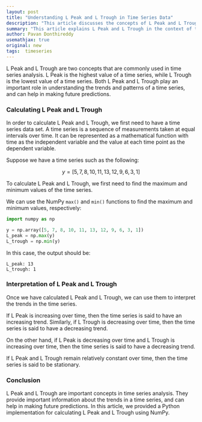 ```yaml
---
layout: post
title: "Understanding L Peak and L Trough in Time Series Data"
description: "This article discusses the concepts of L Peak and L Trough in time series analysis, and provides a Python implementation for calculating them"
summary: "This article explains L Peak and L Trough in the context of time series data, and offers a Python implementation for calculating them using NumPy"
author: Pavan Donthireddy
usemathjax: true
original: new
tags:  timeseries 
---
```

L Peak and L Trough are two concepts that are commonly used in time series analysis. L Peak is the highest value of a time series, while L Trough is the lowest value of a time series. Both L Peak and L Trough play an important role in understanding the trends and patterns of a time series, and can help in making future predictions.

### Calculating L Peak and L Trough
In order to calculate L Peak and L Trough, we first need to have a time series data set. A time series is a sequence of measurements taken at equal intervals over time. It can be represented as a mathematical function with time as the independent variable and the value at each time point as the dependent variable.

Suppose we have a time series such as the following:

$$ y = [5, 7, 8, 10, 11, 13, 12, 9, 6, 3, 1] $$

To calculate L Peak and L Trough, we first need to find the maximum and minimum values of the time series.

We can use the NumPy `max()` and `min()` functions to find the maximum and minimum values, respectively:

``` python
import numpy as np

y = np.array([5, 7, 8, 10, 11, 13, 12, 9, 6, 3, 1])
L_peak = np.max(y)
L_trough = np.min(y)
```

In this case, the output should be:

```
L_peak: 13
L_trough: 1
```

### Interpretation of L Peak and L Trough
Once we have calculated L Peak and L Trough, we can use them to interpret the trends in the time series.

If L Peak is increasing over time, then the time series is said to have an increasing trend. Similarly, if L Trough is decreasing over time, then the time series is said to have a decreasing trend.

On the other hand, if L Peak is decreasing over time and L Trough is increasing over time, then the time series is said to have a decreasing trend.

If L Peak and L Trough remain relatively constant over time, then the time series is said to be stationary.

### Conclusion
L Peak and L Trough are important concepts in time series analysis. They provide important information about the trends in a time series, and can help in making future predictions. In this article, we provided a Python implementation for calculating L Peak and L Trough using NumPy.
